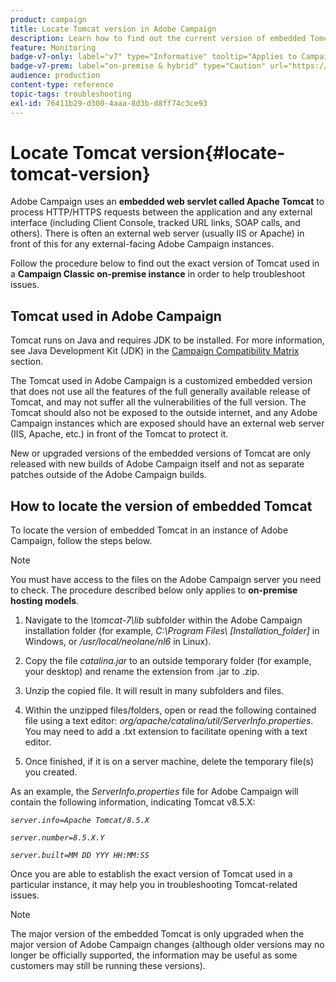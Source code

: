 ```yaml
---
product: campaign
title: Locate Tomcat version in Adobe Campaign
description: Learn how to find out the current version of embedded Tomcat web servlet used in an instance of Adobe Campaign
feature: Monitoring
badge-v7-only: label="v7" type="Informative" tooltip="Applies to Campaign Classic v7 only"
badge-v7-prem: label="on-premise & hybrid" type="Caution" url="https://experienceleague.adobe.com/docs/campaign-classic/using/installing-campaign-classic/architecture-and-hosting-models/hosting-models-lp/hosting-models.html" tooltip="Applies to on-premise and hybrid deployments only"
audience: production
content-type: reference
topic-tags: troubleshooting
exl-id: 76411b29-d300-4aaa-8d3b-d8ff74c3ce93
---
```

# Locate Tomcat version{#locate-tomcat-version}



Adobe Campaign uses an **embedded web servlet called Apache Tomcat** to process HTTP/HTTPS requests between the application and any external interface (including Client Console, tracked URL links, SOAP calls, and others). There is often an external web server (usually IIS or Apache) in front of this for any external-facing Adobe Campaign instances.

Follow the procedure below to find out the exact version of Tomcat used in a **Campaign Classic on-premise instance** in order to help troubleshoot issues.

## Tomcat used in Adobe Campaign

Tomcat runs on Java and requires JDK to be installed. For more information, see Java Development Kit (JDK) in the [Campaign Compatibility Matrix](../../rn/using/compatibility-matrix.md) section.

The Tomcat used in Adobe Campaign is a customized embedded version that does not use all the features of the full generally available release of Tomcat, and may not suffer all the vulnerabilities of the full version. The Tomcat should also not be exposed to the outside internet, and any Adobe Campaign instances which are exposed should have an external web server (IIS, Apache, etc.) in front of the Tomcat to protect it.

New or upgraded versions of the embedded versions of Tomcat are only released with new builds of Adobe Campaign itself and not as separate patches outside of the Adobe Campaign builds.

## How to locate the version of embedded Tomcat

To locate the version of embedded Tomcat in an instance of Adobe Campaign, follow the steps below.

>[!NOTE]
>
>You must have access to the files on the Adobe Campaign server you need to check. The procedure described below only applies to **on-premise hosting models**.

1. Navigate to the *\tomcat-7\lib* subfolder within the Adobe Campaign installation folder (for example, *C:\Program Files\ [Installation_folder]* in Windows, or */usr/local/neolane/nl6* in Linux).

1. Copy the file *catalina.jar* to an outside temporary folder (for example, your desktop) and rename the extension from .jar to .zip.

1. Unzip the copied file. It will result in many subfolders and files.

1. Within the unzipped files/folders, open or read the following contained file using a text editor: *org/apache/catalina/util/ServerInfo.properties*. You may need to add a .txt extension to facilitate opening with a text editor.

1. Once finished, if it is on a server machine, delete the temporary file(s) you created.

As an example, the *ServerInfo.properties* file for Adobe Campaign will contain the following information, indicating Tomcat v8.5.X:

*`server.info=Apache Tomcat/8.5.X`*

*`server.number=8.5.X.Y`*

*`server.built=MM DD YYY HH:MM:SS`*

Once you are able to establish the exact version of Tomcat used in a particular instance, it may help you in troubleshooting Tomcat-related issues.

>[!NOTE]
>
>The major version of the embedded Tomcat is only upgraded when the major version of Adobe Campaign changes (although older versions may no longer be officially supported, the information may be useful as some customers may still be running these versions).
>

